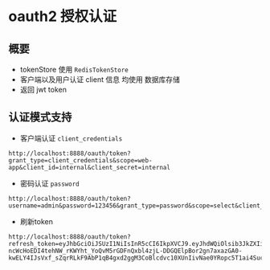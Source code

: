 # oauth2 授权认证

## 概要

- tokenStore 使用 `RedisTokenStore`
- 客户端以及用户认证 client 信息 均使用 数据库存储
- 返回 jwt token

## 认证模式支持

- 客户端认证 `client_credentials`
````
http://localhost:8888/oauth/token?grant_type=client_credentials&scope=web-app&client_id=internal&client_secret=internal
````

- 密码认证 `password`

````
http://localhost:8888/oauth/token?username=admin&password=123456&grant_type=password&scope=select&client_id=web_app&client_secret=internal
````

- 刷新token

````
http://localhost:8888/oauth/token?refresh_token=eyJhbGciOiJSUzI1NiIsInR5cCI6IkpXVCJ9.eyJhdWQiOlsib3JkZXIiXSwidXNlcl9uYW1lIjoiYWRtaW4iLCJzY29wZSI6WyJzZWxlY3QiXSwiYXRpIjoiZmQ0ZmQ0NzctMjIwNi00MDA1LWE3NmYtZDhiMjkxNDRlYmI2IiwiZXhwIjoxNTc0MDQ0OTI2LCJpYXQiOjE1NzM0NDAxMjYsImF1dGhvcml0aWVzIjpbIlJPTEVfQURNSU4iLCJST0xFX1VTRVIiXSwianRpIjoiYzFjYzlmMmQtMDBlNS00ZjFjLThhOWYtMDc4MDE3ZjA5YWQxIiwiY2xpZW50X2lkIjoid2ViX2FwcCJ9.VT0fsHMc3EJ7nSgkJrubG3jskrxb1sBNYHXOhEVhL1Iry_HKGp8r1yBMQbd2hOUnwGDU9ml5FttgGL3YN9o0COAxmJB2VqES3k7Inx81pC9d_4tyiYUS7COMdgKfDIWEfeYbaJJkozdI-ncWcHoEDI4tehNW_rKWYht_YoQvM5rGDFnQxbl4zjL-DDGQElpBor2gn7axazGA0-kwELY4IJsVxf_sZqrRLkF9AbP1qB4gxd2ggM3CoBlcdvc10XUnIivNae0YRopc5T1ai4SucQXQjDa9Kt8g_7HHnUqoDNZYParKzcz5Y5O8H4gsubHnuDTcilp5LdbsaIgnmYXPgg&grant_type=refresh_token&scope=select&client_id=web_app&client_secret=internal
````